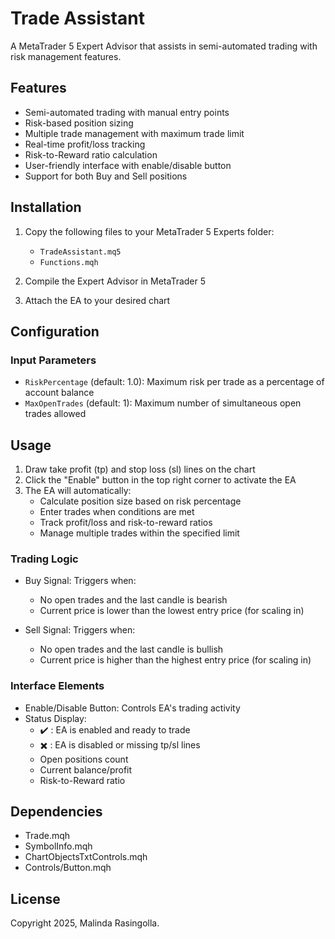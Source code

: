 # Trade Assistant

A MetaTrader 5 Expert Advisor that assists in semi-automated trading with risk management features.

## Features

- Semi-automated trading with manual entry points
- Risk-based position sizing
- Multiple trade management with maximum trade limit
- Real-time profit/loss tracking
- Risk-to-Reward ratio calculation
- User-friendly interface with enable/disable button
- Support for both Buy and Sell positions

## Installation

1. Copy the following files to your MetaTrader 5 Experts folder:
   - `TradeAssistant.mq5`
   - `Functions.mqh`

2. Compile the Expert Advisor in MetaTrader 5
3. Attach the EA to your desired chart

## Configuration

### Input Parameters

- `RiskPercentage` (default: 1.0): Maximum risk per trade as a percentage of account balance
- `MaxOpenTrades` (default: 1): Maximum number of simultaneous open trades allowed

## Usage

1. Draw take profit (tp) and stop loss (sl) lines on the chart
2. Click the "Enable" button in the top right corner to activate the EA
3. The EA will automatically:
   - Calculate position size based on risk percentage
   - Enter trades when conditions are met
   - Track profit/loss and risk-to-reward ratios
   - Manage multiple trades within the specified limit

### Trading Logic

- Buy Signal: Triggers when:
  - No open trades and the last candle is bearish
  - Current price is lower than the lowest entry price (for scaling in)
  
- Sell Signal: Triggers when:
  - No open trades and the last candle is bullish
  - Current price is higher than the highest entry price (for scaling in)

### Interface Elements

- Enable/Disable Button: Controls EA's trading activity
- Status Display:
  - ✔️ : EA is enabled and ready to trade
  - ✖️ : EA is disabled or missing tp/sl lines
  - Open positions count
  - Current balance/profit
  - Risk-to-Reward ratio

## Dependencies

- Trade.mqh
- SymbolInfo.mqh
- ChartObjectsTxtControls.mqh
- Controls/Button.mqh

## License

Copyright 2025, Malinda Rasingolla.